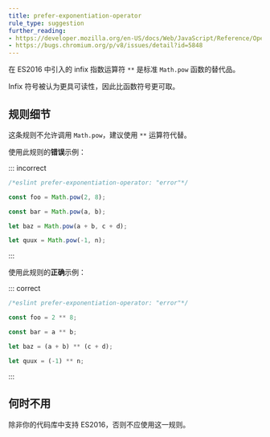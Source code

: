 ```yaml
---
title: prefer-exponentiation-operator
rule_type: suggestion
further_reading:
- https://developer.mozilla.org/en-US/docs/Web/JavaScript/Reference/Operators/Exponentiation
- https://bugs.chromium.org/p/v8/issues/detail?id=5848
---
```


在 ES2016 中引入的 infix 指数运算符 `**` 是标准 `Math.pow` 函数的替代品。

Infix 符号被认为更具可读性，因此比函数符号更可取。

## 规则细节

这条规则不允许调用 `Math.pow`，建议使用 `**` 运算符代替。

使用此规则的**错误**示例：

::: incorrect

```js
/*eslint prefer-exponentiation-operator: "error"*/

const foo = Math.pow(2, 8);

const bar = Math.pow(a, b);

let baz = Math.pow(a + b, c + d);

let quux = Math.pow(-1, n);
```

:::

使用此规则的**正确**示例：

::: correct

```js
/*eslint prefer-exponentiation-operator: "error"*/

const foo = 2 ** 8;

const bar = a ** b;

let baz = (a + b) ** (c + d);

let quux = (-1) ** n;
```

:::

## 何时不用

除非你的代码库中支持 ES2016，否则不应使用这一规则。
